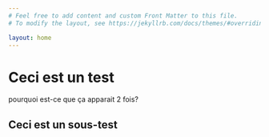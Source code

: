 ```yaml
---
# Feel free to add content and custom Front Matter to this file.
# To modify the layout, see https://jekyllrb.com/docs/themes/#overriding-theme-defaults

layout: home
---
```


# Ceci est un test
pourquoi est-ce que ça apparait 2 fois?

## Ceci est un sous-test